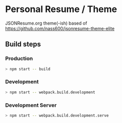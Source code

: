 # Personal Resume / Theme

JSONResume.org theme(-ish) based of https://github.com/nass600/jsonresume-theme-elite

## Build steps

### Production

```sh
> npm start -- build
```

### Development

```sh
> npm start -- webpack.build.development
```

### Development Server

```sh
> npm start -- webpack.build.development.serve
```
